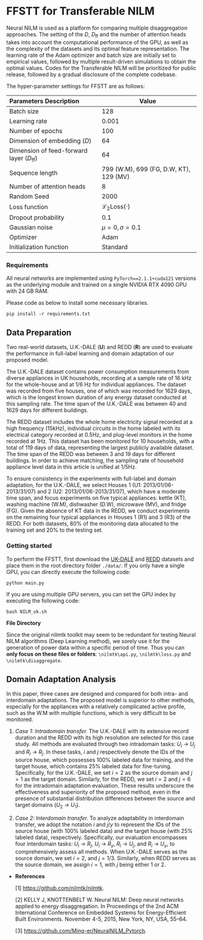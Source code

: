 # FFSTT for Transferable NILM
Neural NILM is used as a platform for comparing multiple disaggregation approaches. The setting of the $D$, $D_{\text{ff}}$ and the number of attention heads takes into account the computational performance of the GPU, as well as the complexity of the datasets and its optimal feature representation. The learning rate of the Adam optimizer and batch size are initially set to empirical values, followed by multiple result-driven simulations to obtain the optimal values.
Codes for the Transferable NILM will be prioritized for public release, followed by a gradual disclosure of the complete codebase.

The hyper-parameter settings for FFSTT are as follows:

| Parameters Description                            | Value                             |
| :------------------------------------------------ | --------------------------------- |
| Batch size                                        | 128                               |
| Learning rate                                     | 0.001                             |
| Number of epochs                                  | 100                               |
| Dimension of embedding ($D$)                      | 64                                |
| Dimension of feed-forward layer ($D_{\text{ff}}$) | 64                                |
| Sequence length                                   | 799 (W.M), 699 (FG, D.W, KT), 129 (MV) |
| Number of attention heads                         | 8                                 |
| Random Seed                                       | 2000                              |
| Loss function                                     | $\mathcal{L}_2\text{Loss}(\cdot)$ |
| Dropout probability                               | 0.1                               |
| Gaussian noise                                    | $\mu =0,\sigma =0.1$              |
| Optimizer                                         | Adam                              |
| Initialization function                           | Standard                          |

### Requirements

All neural networks are implemented using `PyTorch==2.1.1+cuda121` versions as the underlying module and trained on a single NVIDIA RTX 4090 GPU with 24 GB RAM.

Please code as below to install some necessary libraries.

```
pip install -r requirements.txt
```

## Data Preparation

Two real-world datasets, U.K.-DALE (**U**) and REDD (**R**) are used to evaluate the performance in full-label learning and domain adaptation of our proposed model.

The U.K.-DALE dataset contains power consumption measurements from diverse appliances in UK households, recording at a sample rate of 16 kHz for the whole-house and at 1/6 Hz for individual appliances. The dataset was recorded from five houses, one of which was recorded for 1629 days, which is the longest known duration of any energy dataset conducted at this sampling rate. The time span of the U.K.-DALE was between 40 and 1629 days for different buildings.

The REDD dataset includes the whole home electricity signal recorded at a high frequency (15kHz), individual circuits in the home labeled with its electrical category recorded at 0.5Hz, and plug-level monitors in the home recorded at 1Hz. This dataset has been monitored for 10 households, with a total of 119 days of data, representing the largest publicly available dataset. The time span of the REDD was between 3 and 19 days for different buildings. In order to achieve matching, the sampling rate of household appliance level data in this article is unified at 1/5Hz.

To ensure consistency in the experiments with full-label and domain adaptation, for the U.K.-DALE, we select Houses 1 (U1: 2013/01/06-2013/31/07) and 2 (U2: 2013/01/06-2013/31/07), which have a moderate time span, and focus experiments on five typical appliances: kettle (KT), washing machine (W.M), dishwasher (D.W), microwave (MV), and fridge (FG). Given the absence of KT data in the REDD, we conduct experiments on the remaining four typical appliances in Houses 1 (R1) and 3 (R3) of the REDD. For both datasets, 80% of the monitoring data allocated to the training set and 20% to the testing set.

### Getting started
To perform the FFSTT, first download the [UK-DALE](https://jack-kelly.com/data/) and [REDD](http://redd.csail.mit.edu/) datasets and place them in the root directory folder `./data/`. If you only have a single GPU, you can directly execute the following code:

```
python main.py
```

If you are using multiple GPU servers, you can set the GPU index by executing the following code:

```
bash NILM_uk.sh
```

**File Directory**

Since the original nilmtk toolkit may seem to be redundant for testing Neural NILM algorithms (Deep Learning method), we sorely use it  for the generation of power data within a specific period of time. Thus you can **only focus on  these files or folders**: `\nilmtk\api.py`, `\nilmtk\loss.py` and `\nilmtk\disaggregate`.

## Domain Adaptation Analysis

In this paper, three cases are designed and compared for both intra- and interdomain adaptations. The proposed model is superior to other methods, especially for the appliances with a relatively complicated active profile, such as the W.M with multiple functions, which is very difficult to be monitored. 

1) *Case 1: Intradomain transfer.* The U.K.-DALE with its extensive record duration and the REDD with its high resolution are selected for this case study. All methods are evaluated through two intradomain tasks: $U_i$ → $U_j$ and $R_i$ → $R_j$. In these tasks, $i$ and $j$ respectively denote the IDs of the source house, which possesses 100% labeled data for training, and the target house, which contains 25% labeled data for fine-tuning. Specifically, for the U.K.-DALE, we set $i = 2$ as the source domain and $j = 1$ as the target domain. Similarly, for the REDD, we set $i = 2$ and $j = 6$ for the intradomain adaptation evaluation. These results underscore the effectiveness and superiority of the proposed method, even in the presence of substantial distribution differences between the source and target domains ($U_2$ → $U_1$).
   
2) *Case 2: Interdomain transfer.* To analyze adaptability in interdomain transfer, we adopt the notation $i$ and $j/y$ to represent the IDs of the source house (with 100% labeled data) and the target house (with 25% labeled data), respectively. Specifically, our evaluation encompasses four interdomain tasks: $U_i$ → $R_j$, $U_i$ → $R_y$, $R_i$ → $U_j$, and $R_i$ → $U_y$, to comprehensively assess all methods. When U.K.-DALE serves as the source domain, we set $i=2$, and $j=1/3$. Similarly, when REDD serves as the source domain, we assign $i=1$, with $j$ being either $1$ or $2$.

- **References**

  [1] https://github.com/nilmtk/nilmtk.

  [2] KELLY J, KNOTTENBELT W. Neural NILM: Deep neural networks applied to energy disaggregation. In Proceedings of the 2nd ACM International Conference on Embedded Systems for Energy-Efficient Built Environments. November 4-5, 2015, New York, NY, USA, 55–64.

  [3] https://github.com/Ming-er/NeuralNILM_Pytorch.
